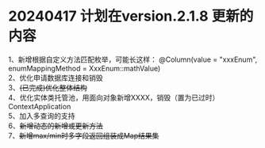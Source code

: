 # 20240417 计划在version.2.1.8 更新的内容

1、新增根据自定义方法匹配枚举，可能长这样： @Column(value = "xxxEnum", enumMappingMethod = XxxEnum::mathValue)  
2、优化申请数据库连接和销毁  
3、~~(已完成)优化整体结构~~  
4、优化实体类托管池，用面向对象新增XXXX，销毁（置为已过时） ContextApplication  
5、加入多查询的支持  
6、~~新增动态的新增或更新方法~~  
7、~~新增max/min时多字段返回组装成Map结果集~~
